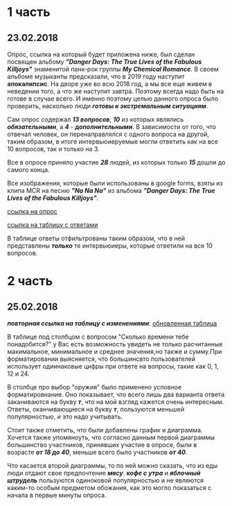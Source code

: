 # 1 часть
## 23.02.2018
Опрос, ссылка на который будет приложена ниже, был сделан посвящен альбому **_"Danger Days: The True Lives of the Fabulous Killjoys"_** знаменитой панк-рок группы **_My Chemical Romance_**. В своем альбоме музыканты предсказали, что в 2019 году наступит **апокалипсис**. На дворе уже во всю 2018 год, а мы все еще живем в неведении того, а что же наступит завтра. Поэтому всегда надо быть на готове в случае всего. И именно поэтому целью данного опроса было проверить, насколько люди **_готовы к экстремальным ситуациям_**. 

Сам опрос содержал **_13 вопросов_**, **_10_** из которых являлись **_обязательными_**, а **_4_** - **_дополнительными_**. В зависимости от того, что отвечал человек, он перенаправлялся с одного вопроса на другой, таким образом, в итоге интервьюиеруемые могли ответить как на все 10 вопросов, так и только на 3. 

Все в опросе приняло участие **_28_** людей, из которых только **_15_** дошли до самого конца. 

Все изображения, которые были использованы в google forms, взяты из клипа MCR на песню **_"Na Na Na"_** из альбома **_"Danger Days: The True Lives of the Fabulous Killjoys"_**.

[ссылка на опрос](https://docs.google.com/forms/d/11nlVDhAMlUTejYgRM754PanaFkT0KdKIzd1y95J1Gno/edit#response=ACYDBNhAuPTdDbdrVIslCVZrCKGYER5uXqR1XYVCWVmXcta5aBLgqCW8hiEBy88 "google forms")

[ссылка на таблицу с ответами](https://docs.google.com/spreadsheets/d/1E30R-pzDqmrsFUXGEmpfpWu2gf70Rsxeuf0tY5wKVsg/edit#gid=1726500560 "google tables")

В таблице ответы отфильтрованы таким образом, что в ней представлены **_только_** те интервьюиеры, которые ответили на все 10 вопросов. 

# 2 часть
## 25.02.2018

**_повторная ссылка на таблицу с изменениями_**: [обновленная таблица](https://docs.google.com/spreadsheets/d/1E30R-pzDqmrsFUXGEmpfpWu2gf70Rsxeuf0tY5wKVsg/edit#gid=1726500560 "google tables")

В таблице под столбцом с вопросом "Сколько времени тебе понадобится?" у Вас есть возможность увидеть не только расчитанные макимальное, минимальное и среднее значения,но также и сумму.При форматировании выясняется, что большинсвто пользователей использует одиинаковые цифры при ответе на вопросы, такие как 0, 1, 12 и 24. 

В столбце про выбор "оружия" было применено условное форматировнание. Оно показывает, что всего лишь два варианта ответа заканиваются на букву **_т_**, что на мой взгляд кажется очень интересным. Ответы, оканчивающиеся на букву **_т_**, пользуются меньшей популярностью, и это надо учитывать.

Стоит также отметить, что были добавлены график и диаграмма. Хочется также упомяноуть, что согласно данным первой диаграммы большинство участников, принявших участие в опросе, были в возрасте **_от 18 до 40_**, меньше всего было участников **_от 40_**.

Что касается второй диаграммы, то по ней можно сказать, что из еды люди отдают свое предпочтение **_мясу_**. **_кофе с утра_** и **_яблочный штрудель_** пользуются одиноковой популярностью и не являются каким-то особым предметом обожания, как это могло показаться с начала в первые минуты опроса.



